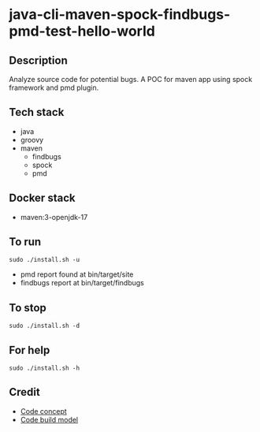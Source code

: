 # java-cli-maven-spock-findbugs-pmd-test-hello-world

## Description
Analyze source code for potential bugs.
A POC for maven app using spock
framework and pmd plugin.

## Tech stack
- java
- groovy
- maven
	- findbugs
  - spock
  - pmd

## Docker stack
- maven:3-openjdk-17

## To run
`sudo ./install.sh -u`
- pmd report found at bin/target/site
- findbugs report at bin/target/findbugs

## To stop
`sudo ./install.sh -d`

## For help
`sudo ./install.sh -h`

## Credit
- [Code concept](https://www.petrikainulainen.net/programming/testing/writing-unit-tests-with-spock-framework-creating-a-maven-project/)
- [Code build model](https://github.com/christoph-frick/spock-test-logging)
